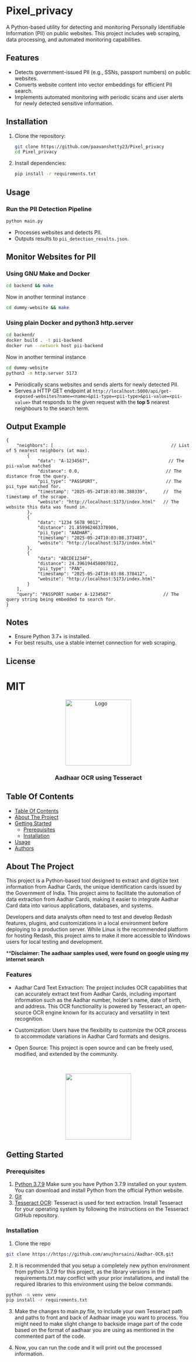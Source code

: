 # Pixel_privacy

A Python-based utility for detecting and monitoring Personally Identifiable Information (PII) on public websites. This project includes web scraping, data processing, and automated monitoring capabilities.

## Features

- Detects government-issued PII (e.g., SSNs, passport numbers) on public websites.
- Converts website content into vector embeddings for efficient PII search.
- Implements automated monitoring with periodic scans and user alerts for newly detected sensitive information.

## Installation

1. Clone the repository:
   ```bash
   git clone https://github.com/paavanshetty23/Pixel_privacy
   cd Pixel_privacy
   ```
2. Install dependencies:
   ```bash
   pip install -r requirements.txt
   ```

## Usage

### Run the PII Detection Pipeline

```bash
python main.py
```
- Processes websites and detects PII.
- Outputs results to `pii_detection_results.json`.

## Monitor Websites for PII

### Using GNU Make and Docker
```bash
cd backend && make
```
Now in another terminal instance
```bash
cd dummy-website && make
```
### Using plain Docker and python3 http.server
```bash
cd backend/
docker build . -t pii-backend
docker run --network host pii-backend
```
Now in another terminal instance
```bash
cd dummy-website
python3 -m http.server 5173
```
- Periodically scans websites and sends alerts for newly detected PII.
- Serves a HTTP GET endpoint at `http://localhost:5000/api/get-exposed-websites?name=<name>&pii-type=<pii-type>&pii-value=<pii-value>` that responds to the given request with the **top 5** nearest neighbours to the search term.

## Output Example
```jsonc
{
    "neighbors": [                                             // List of 5 nearest neighbors (at max).
        {
            "data": "A-1234567",                              // The pii-value matched
            "distance": 0.0,                                 // The distance from the query.
            "pii_type": "PASSPORT",                          // The pii_type matched for.
            "timestamp": "2025-05-24T10:03:08.380339",      //  The timestamp of the scrape.
            "website": "http://localhost:5173/index.html"   // The website this data was found in.
        },
        {
            "data": "1234 5678 9012",
            "distance": 21.859962463378906,
            "pii_type": "AADHAR",
            "timestamp": "2025-05-24T10:03:08.373483",
            "website": "http://localhost:5173/index.html"
        },
        {
            "data": "ABCDE1234F",
            "distance": 24.396194458007812,
            "pii_type": "PAN",
            "timestamp": "2025-05-24T10:03:08.378412",
            "website": "http://localhost:5173/index.html"
        }
    ],
    "query": "PASSPORT number A-1234567"                    // The query string being embedded to search for.
}
```

## Notes
- Ensure Python 3.7+ is installed.
- For best results, use a stable internet connection for web scraping.

## License

MIT
=======
<p align="center">
    <img src="Aadhaar.png" alt="Logo" height="180">

  <h3 align="center">Aadhaar OCR using Tesseract</h3>

  <p align="center">

  </p>
</p>

## Table Of Contents

- [Table Of Contents](#table-of-contents)
- [About The Project](#about-the-project)
- [Getting Started](#getting-started)
  - [Prerequisites](#prerequisites)
  - [Installation](#installation)
- [Usage](#usage)
- [Authors](#authors)

## About The Project

This project is a Python-based tool designed to extract and digitize text information from Aadhar Cards, the unique identification cards issued by the Government of India. This project aims to facilitate the automation of data extraction from Aadhar Cards, making it easier to integrate Aadhar Card data into various applications, databases, and systems.

Developers and data analysts often need to test and develop Redash features, plugins, and customizations in a local environment before deploying to a production server. While Linux is the recommended platform for hosting Redash, this project aims to make it more accessible to Windows users for local testing and development.

****Disclaimer: The aadhaar samples used, were found on google using my internet search**

### Features

- Aadhar Card Text Extraction: The project includes OCR capabilities that can accurately extract text from Aadhar Cards, including important information such as the Aadhar number, holder's name, date of birth, and address. This OCR functionality is powered by Tesseract, an open-source OCR engine known for its accuracy and versatility in text recognition.

- Customization: Users have the flexibility to customize the OCR process to accommodate variations in Aadhar Card formats and designs.

- Open Source: This project is open source and can be freely used, modified, and extended by the community.
<br />
<p align="center">
<img src="Tesseract.png" height="180" >
</p>

## Getting Started

### Prerequisites

1. [Python 3.7.9](https://www.python.org/downloads/release/python-379/) Make sure you have Python 3.7.9 installed on your system. You can download and install Python from the official Python website.
2. [Git](https://git-scm.com/download/win)
3. [Tesseract OCR](https://github.com/tesseract-ocr/tessdoc/blob/main/Downloads.md): Tesseract is used for text extraction. Install Tesseract for your operating system by following the instructions on the Tesseract GitHub repository.

### Installation

1. Clone the repo

```sh
git clone https://https://github.com/anujhsrsaini/Aadhar-OCR.git
```

2. It is recommended that you setup a completely new python environment from python 3.7.9 for this project, as the library versions in the requirements.txt may conflict with your prior installations, and install the required libraries to this environment using the below commands.

```sh
python -m venv venv
pip install -r requirements.txt
```

3. Make the changes to main.py file, to include your own Tesseract path and paths to front and back of Aadhaar image you want to process. You might need to make slight change to backside image part of the code based on the format of aadhaar you are using as mentioned in the commented part of the code.

4. Now, you can run the code and it will print out the processed information.


